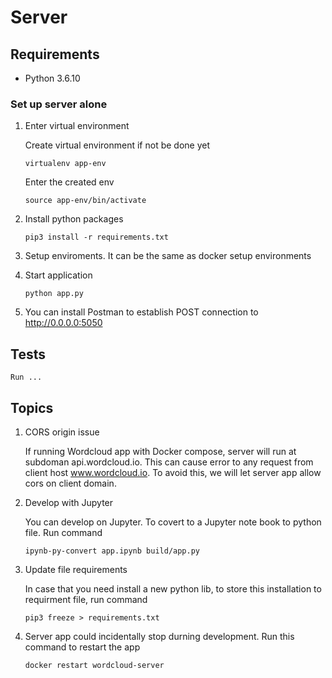 # Server

## Requirements

- Python 3.6.10

### Set up server alone

1. Enter virtual environment

   Create virtual environment if not be done yet

   ```
   virtualenv app-env
   ```

   Enter the created env

   ```
   source app-env/bin/activate
   ```

2. Install python packages

   ```
   pip3 install -r requirements.txt

   ```

3. Setup enviroments. It can be the same as docker setup environments

4. Start application

   ```
   python app.py
   ```

5. You can install Postman to establish POST connection to http://0.0.0.0:5050

## Tests

    Run ...

## Topics

1. CORS origin issue

   If running Wordcloud app with Docker compose, server will run at subdoman api.wordcloud.io. This can cause error to any request from client host www.wordcloud.io. To avoid this, we will let server app allow cors on client domain.

2. Develop with Jupyter

   You can develop on Jupyter. To covert to a Jupyter note book to python file. Run command

   ```
   ipynb-py-convert app.ipynb build/app.py
   ```

3. Update file requirements

   In case that you need install a new python lib, to store this installation to requirment file, run command

   ```
   pip3 freeze > requirements.txt
   ```

4. Server app could incidentally stop durning development. Run this command to restart the app
   ```
   docker restart wordcloud-server
   ```
